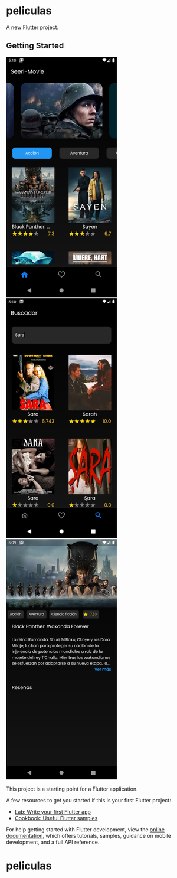 # peliculas

A new Flutter project.

## Getting Started

<img src="Screenshot_1679177403.png" alt="Ejemplo de Imagen" width="300"/><img src="Screenshot_1679177416.png" alt="Ejemplo de Imagen" width="300"/><img src="Screenshot_1679177397.png" alt="Ejemplo de Imagen" width="300"/>




This project is a starting point for a Flutter application.

A few resources to get you started if this is your first Flutter project:

- [Lab: Write your first Flutter app](https://docs.flutter.dev/get-started/codelab)
- [Cookbook: Useful Flutter samples](https://docs.flutter.dev/cookbook)

For help getting started with Flutter development, view the
[online documentation](https://docs.flutter.dev/), which offers tutorials,
samples, guidance on mobile development, and a full API reference.
# peliculas

